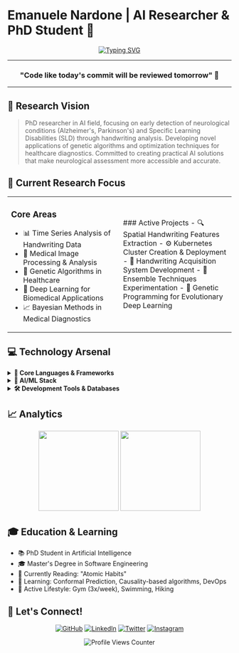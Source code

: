 # Emanuele Nardone | AI Researcher & PhD Student 🧠

<div align="center">
  
[![Typing SVG](https://readme-typing-svg.herokuapp.com?font=Fira+Code&weight=600&size=24&duration=3000&pause=1000&color=4285F4&random=false&width=435&lines=AI+Researcher+%F0%9F%94%AC;PhD+Student+%F0%9F%8E%93;Software+Engineer+%F0%9F%92%BB;Deep+Learning+Enthusiast+%F0%9F%A4%96)](https://git.io/typing-svg)

---

### "Code like today's commit will be reviewed tomorrow" 💭

---

</div>

## 🎯 Research Vision

> PhD researcher in AI field, focusing on early detection of neurological conditions (Alzheimer's, Parkinson's) and Specific Learning Disabilities (SLD) through handwriting analysis. Developing novel applications of genetic algorithms and optimization techniques for healthcare diagnostics. Committed to creating practical AI solutions that make neurological assessment more accessible and accurate.

## 🔬 Current Research Focus

<table>
<tr>
<td width="50%">

### Core Areas
- 📊 Time Series Analysis of Handwriting Data
- 🧬 Medical Image Processing & Analysis
- 🔄 Genetic Algorithms in Healthcare
- 🤖 Deep Learning for Biomedical Applications
- 📈 Bayesian Methods in Medical Diagnostics
</td>
<td width="50%">
### Active Projects
- 🔍 Spatial Handwriting Features Extraction
- ⚙️ Kubernetes Cluster Creation & Deployment
- 📱 Handwriting Acquisition System Development
- 🔮 Ensemble Techniques Experimentation
- 🧬 Genetic Programming for Evolutionary Deep Learning
</td>
</tr>
</table>

## 💻 Technology Arsenal

<details>
<summary><b>🔵 Core Languages & Frameworks</b></summary>
<br>

![Python](https://img.shields.io/badge/Python-FFD43B?style=for-the-badge&logo=python&logoColor=darkgreen)
![C++](https://img.shields.io/badge/C%2B%2B-00599C?style=for-the-badge&logo=c%2B%2B&logoColor=white)
![Java](https://img.shields.io/badge/Java-ED8B00?style=for-the-badge&logo=java&logoColor=white)
![C#](https://img.shields.io/badge/C%23-239120?style=for-the-badge&logo=c-sharp&logoColor=white)
![Kotlin](https://img.shields.io/badge/Kotlin-0095D5?&style=for-the-badge&logo=kotlin&logoColor=white)

</details>

<details>
<summary><b>🧠 AI/ML Stack</b></summary>
<br>

![scikit-learn](https://img.shields.io/badge/scikit_learn-F7931E?style=for-the-badge&logo=scikit-learn&logoColor=white)
![Pandas](https://img.shields.io/badge/Pandas-2C2D72?style=for-the-badge&logo=pandas&logoColor=white)
![NumPy](https://img.shields.io/badge/Numpy-777BB4?style=for-the-badge&logo=numpy&logoColor=white)
![SciPy](https://img.shields.io/badge/SciPy-654FF0?style=for-the-badge&logo=SciPy&logoColor=white)
![PyTorch](https://img.shields.io/badge/PyTorch-EE4C2C?style=for-the-badge&logo=pytorch&logoColor=white)
![PyTorch Lightning](https://img.shields.io/badge/PyTorch%20Lightning-792EE5?style=for-the-badge&logo=pytorchlightning&logoColor=white)

</details>

<details>
<summary><b>🛠️ Development Tools & Databases</b></summary>
<br>

![Git](https://img.shields.io/badge/GIT-E44C30?style=for-the-badge&logo=git&logoColor=white)
![VSCode](https://img.shields.io/badge/Visual_Studio_Code-0078D4?style=for-the-badge&logo=visual%20studio%20code&logoColor=white)
![PyCharm](https://img.shields.io/badge/PyCharm-000000.svg?&style=for-the-badge&logo=PyCharm&logoColor=white)
![MongoDB](https://img.shields.io/badge/MongoDB-4EA94B?style=for-the-badge&logo=mongodb&logoColor=white)
![MySQL](https://img.shields.io/badge/MySQL-005C84?style=for-the-badge&logo=mysql&logoColor=white)
![Neo4j](https://img.shields.io/badge/Neo4j-018bff?style=for-the-badge&logo=neo4j&logoColor=white)

</details>

## 📈 Analytics

<div align="center">
  <img height="180em" src="https://github-readme-stats.vercel.app/api?username=Narden91&show_icons=true&theme=tokyonight&include_all_commits=true&count_private=true"/>
  <img height="180em" src="https://github-readme-stats.vercel.app/api/top-langs/?username=Narden91&layout=compact&langs_count=7&theme=tokyonight"/>
</div>

## 🎓 Education & Learning

- 📚 PhD Student in Artificial Intelligence
- 🎓 Master's Degree in Software Engineering
- 📖 Currently Reading: "Atomic Habits"
- 🌱 Learning: Conformal Prediction, Causality-based algorithms, DevOps
- 💪 Active Lifestyle: Gym (3x/week), Swimming, Hiking

## 🤝 Let's Connect!

<div align="center">

[![GitHub](https://img.shields.io/badge/github-%2324292e.svg?&style=for-the-badge&logo=github&logoColor=white)](https://github.com/Narden91)
[![LinkedIn](https://img.shields.io/badge/linkedin-%231E77B5.svg?&style=for-the-badge&logo=linkedin&logoColor=white)](https://linkedin.com/in/emanuelenardone-91)
[![Twitter](https://img.shields.io/badge/X-000000?style=for-the-badge&logo=x&logoColor=white)](https://twitter.com/enard91)
[![Instagram](https://img.shields.io/badge/instagram-%23000000.svg?&style=for-the-badge&logo=instagram&logoColor=white)](https://instagram.com/em.nard1)

<img src="https://komarev.com/ghpvc/?username=Narden91&color=blue&style=flat-square" alt="Profile Views Counter"/>

</div>
